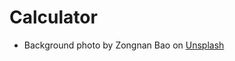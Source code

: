 # Calculator

- Background photo by Zongnan Bao on [Unsplash](https://unsplash.com/photos/DznqzDPA0WM)
